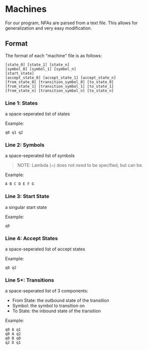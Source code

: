 # Machines
For our program, NFAs are parsed from a text file. This allows for generalization and very easy modification.

## Format
The format of each "machine" file is as follows:
```
[state_0] [state_1] [state_n]
[symbol_0] [symbol_1] [symbol_n]
[start_state]
[accept_state_0] [accept_state_1] [accept_state_n]
[from_state_0] [transition_symbol_0] [to_state_0]
[from_state_1] [transition_symbol_1] [to_state_1]
[from_state_n] [transition_symbol_n] [to_state_n]
```

### Line 1: States 
a space-seperated list of states

Example:
```
q0 q1 q2
```

### Line 2: Symbols
a space-seperated list of symbols

> NOTE: Lambda (~) does not *need* to be specified, but can be.

Example:
```
A B C D E F G
```

### Line 3: Start State
a singular start state

Example:
```
q0
```

### Line 4: Accept States
a space-seperated list of accept states

Example:
```
q0 q2
```

### Line 5+: Transitions
a space-seperated list of 3 components:
- From State: the outbound state of the transition
- Symbol: the symbol to transition on
- To State: the inbound state of the transition

Example:
```
q0 A q1
q0 A q2
q0 B q0
q2 D q1
```